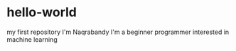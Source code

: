 # hello-world
my first repository
I'm Naqrabandy
I'm a beginner programmer interested in machine learning

